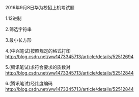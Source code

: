 2016年9月8日华为校招上机考试题

1.12进制

2.筛选字符串

3.最小长方形

4.(中兴笔试)按照规定的格式打印  http://blog.csdn.net/ww1473345713/article/details/52512694

5.(腾讯笔试)求符合要求的质数对  http://blog.csdn.net/ww1473345713/article/details/52512844

6.(腾讯笔试)经纬度编码          http://blog.csdn.net/ww1473345713/article/details/52512844
